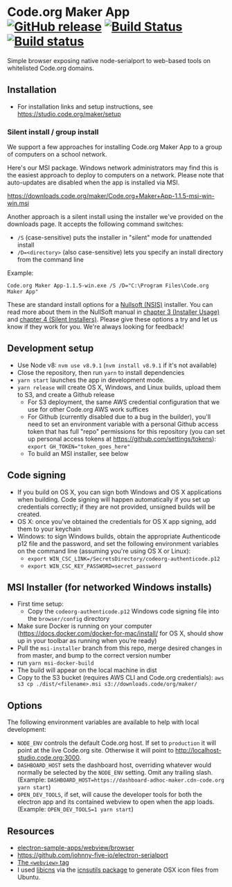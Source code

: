 # Code.org Maker App [![GitHub release](https://img.shields.io/github/release/code-dot-org/browser.svg)](https://github.com/code-dot-org/browser/releases/latest) [![Build Status](https://travis-ci.org/code-dot-org/browser.svg?branch=master)](https://travis-ci.org/code-dot-org/browser) [![Build status](https://ci.appveyor.com/api/projects/status/s05fruj5b0hibar6?svg=true)](https://ci.appveyor.com/project/islemaster/browser)

Simple browser exposing native node-serialport to web-based tools on whitelisted Code.org domains.

## Installation

- For installation links and setup instructions, see https://studio.code.org/maker/setup

### Silent install / group install

We support a few approaches for installing Code.org Maker App to a group of computers on a school network.

Here's our MSI package. Windows network administrators may find this is the easiest approach to deploy to computers on a network. Please note that auto-updates are disabled when the app is installed via MSI.

https://downloads.code.org/maker/Code.org+Maker+App-1.1.5-msi-win-win.msi

Another approach is a silent install using the installer we've provided on the downloads page. It accepts the following command switches:

- `/S` (case-sensitive) puts the installer in "silent" mode for unattended install
- `/D=<directory>` (also case-sensitive) lets you specify an install directory from the command line

Example:
```
Code.org Maker App-1.1.5-win.exe /S /D="C:\Program Files\Code.org Maker App"
```

These are standard install options for a [Nullsoft (NSIS)](https://en.wikipedia.org/wiki/Nullsoft_Scriptable_Install_System) installer. You can read more about them in the NullSoft manual in [chapter 3 (Installer Usage)](https://nsis.sourceforge.io/Docs/Chapter3.html#installerusage) and [chapter 4 (Silent Installers)](https://nsis.sourceforge.io/Docs/Chapter4.html#silent).
Please give these options a try and let us know if they work for you. We're always looking for feedback!


## Development setup

- Use Node v8: `nvm use v8.9.1` (`nvm install v8.9.1` if it's not available)
- Close the repository, then run `yarn` to install dependencies
- `yarn start` launches the app in development mode.
- `yarn release` will create OS X, Windows, and Linux builds, upload them to S3, and create a Github release
  - For S3 deployment, the same AWS credential configuration that we use for other Code.org AWS work suffices
  - For Github (currently disabled due to a bug in the builder), you'll need to set an environment variable with a personal Github access token that has full "repo" permissions for this repository (you can set up personal access tokens at https://github.com/settings/tokens): `export GH_TOKEN="token_goes_here"`
  - To build an MSI installer, see below

## Code signing

- If you build on OS X, you can sign both Windows and OS X applications when building. Code signing will happen automatically if you set up credentials correctly; if they are not provided, unsigned builds will be created.
- OS X: once you've obtained the credentials for OS X app signing, add them to your keychain
- Windows: to sign Windows builds, obtain the appropriate Authenticode p12 file and the password, and set the following environment variables on the command line (assuming you're using OS X or Linux):
  - `export WIN_CSC_LINK=/SecretsDirectory/codeorg-authenticode.p12`
  - `export WIN_CSC_KEY_PASSWORD=secret_password`

## MSI Installer (for networked Windows installs)

- First time setup:
  - Copy the `codeorg-authenticode.p12` Windows code signing file into the `browser/config` directory
- Make sure Docker is running on your computer (https://docs.docker.com/docker-for-mac/install/ for OS X, should show up in your toolbar as running when you’re ready)
- Pull the `msi-installer` branch from this repo, merge desired changes in from master, and bump to the correct version number
- run `yarn msi-docker-build`
- The build will appear on the local machine in dist
- Copy to the S3 bucket (requires AWS CLI and Code.org credentials): `aws s3 cp ./dist/<filename>.msi s3://downloads.code/org/maker/`

## Options
The following environment variables are available to help with local development:

- `NODE_ENV` controls the default Code.org host.
  If set to `production` it will point at the live Code.org site.
  Otherwise it will point to http://localhost-studio.code.org:3000.
- `DASHBOARD_HOST` sets the dashboard host, overriding whatever would normally
  be selected by the `NODE_ENV` setting.  Omit any trailing slash.
  (Example: `DASHBOARD_HOST=https://dashboard-adhoc-maker.cdn-code.org yarn start`)
- `OPEN_DEV_TOOLS`, if set, will cause the developer tools for both the electron
  app and its contained webview to open when the app loads.
  (Example: `OPEN_DEV_TOOLS=1 yarn start`)

## Resources

- [electron-sample-apps/webview/browser](https://github.com/hokein/electron-sample-apps/tree/master/webview/browser)
- https://github.com/johnny-five-io/electron-serialport
- [The `<webview>` tag](https://electron.atom.io/docs/api/webview-tag/)
- I used [libicns](http://icns.sourceforge.net/) via the [icnsutils package](https://packages.debian.org/stretch/icnsutils) to generate OSX icon files from Ubuntu.
